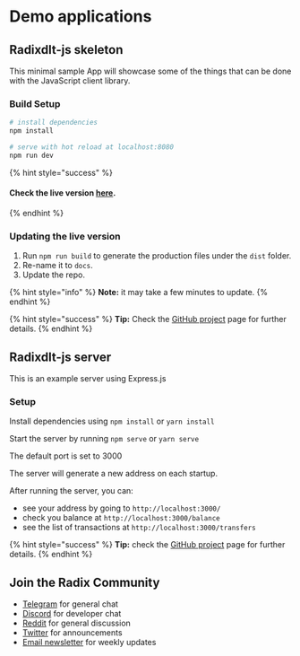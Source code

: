 # Demo applications

## Radixdlt-js skeleton  <a id="radixdlt-js-skeleton"></a>

This minimal sample App will showcase some of the things that can be done with the JavaScript client library.

### Build Setup  <a id="build-setup"></a>

```bash
# install dependencies
npm install

# serve with hot reload at localhost:8080
npm run dev
```

{% hint style="success" %}
#### Check the live version [here](https://radixdlt.github.io/radixdlt-js-skeleton).  <a id="check-the-live-version-here"></a>
{% endhint %}

### Updating the live version  <a id="how-to-update-the-live-version"></a>

1. Run `npm run build` to generate the production files under the `dist` folder.
2. Re-name it to `docs`.
3. Update the repo.

{% hint style="info" %}
**Note:** it may take a few minutes to update.
{% endhint %}

{% hint style="success" %}
**Tip:** Check the [GitHub project](https://github.com/radixdlt/radixdlt-js-skeleton) page for further details.
{% endhint %}

## Radixdlt-js server  <a id="radixdlt-js-server"></a>

This is an example server using Express.js

### Setup  <a id="setup"></a>

Install dependencies using `npm install` or `yarn install`

Start the server by running `npm serve` or `yarn serve`

The default port is set to 3000

The server will generate a new address on each startup.

After running the server, you can:

* see your address by going to `http://localhost:3000/`
* check you balance at `http://localhost:3000/balance`
* see the list of transactions at `http://localhost:3000/transfers`

{% hint style="success" %}
**Tip:** check the [GitHub project](https://github.com/radixdlt/radixdlt-js-server-example) page for further details.
{% endhint %}

## Join the Radix Community  <a id="join-the-radix-community"></a>

* [Telegram](https://t.me/radix_dlt) for general chat
* [Discord](https://discord.gg/7Q7HSZZ) for developer chat
* [Reddit](https://reddit.com/r/radix) for general discussion
* [Twitter](https://twitter.com/radixdlt) for announcements
* [Email newsletter](https://radixdlt.typeform.com/to/nyKvMV) for weekly updates

